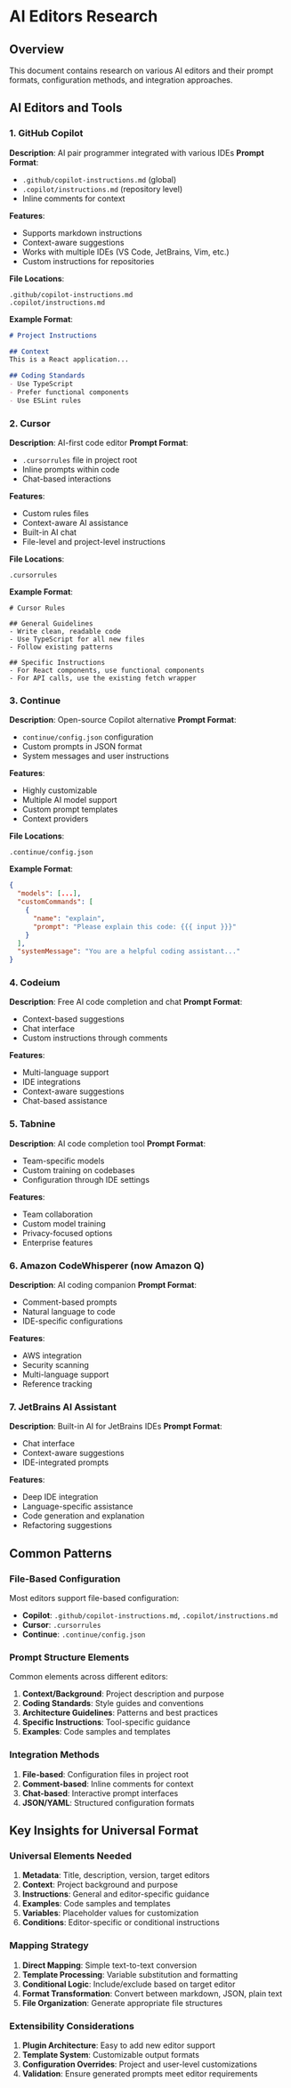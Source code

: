 # AI Editors Research

## Overview

This document contains research on various AI editors and their prompt formats, configuration methods, and integration approaches.

## AI Editors and Tools

### 1. GitHub Copilot

**Description**: AI pair programmer integrated with various IDEs
**Prompt Format**: 
- `.github/copilot-instructions.md` (global)
- `.copilot/instructions.md` (repository level)
- Inline comments for context

**Features**:
- Supports markdown instructions
- Context-aware suggestions
- Works with multiple IDEs (VS Code, JetBrains, Vim, etc.)
- Custom instructions for repositories

**File Locations**:
```
.github/copilot-instructions.md
.copilot/instructions.md
```

**Example Format**:
```markdown
# Project Instructions

## Context
This is a React application...

## Coding Standards
- Use TypeScript
- Prefer functional components
- Use ESLint rules
```

### 2. Cursor

**Description**: AI-first code editor
**Prompt Format**:
- `.cursorrules` file in project root
- Inline prompts within code
- Chat-based interactions

**Features**:
- Custom rules files
- Context-aware AI assistance
- Built-in AI chat
- File-level and project-level instructions

**File Locations**:
```
.cursorrules
```

**Example Format**:
```
# Cursor Rules

## General Guidelines
- Write clean, readable code
- Use TypeScript for all new files
- Follow existing patterns

## Specific Instructions
- For React components, use functional components
- For API calls, use the existing fetch wrapper
```

### 3. Continue

**Description**: Open-source Copilot alternative
**Prompt Format**:
- `continue/config.json` configuration
- Custom prompts in JSON format
- System messages and user instructions

**Features**:
- Highly customizable
- Multiple AI model support
- Custom prompt templates
- Context providers

**File Locations**:
```
.continue/config.json
```

**Example Format**:
```json
{
  "models": [...],
  "customCommands": [
    {
      "name": "explain",
      "prompt": "Please explain this code: {{{ input }}}"
    }
  ],
  "systemMessage": "You are a helpful coding assistant..."
}
```

### 4. Codeium

**Description**: Free AI code completion and chat
**Prompt Format**:
- Context-based suggestions
- Chat interface
- Custom instructions through comments

**Features**:
- Multi-language support
- IDE integrations
- Context-aware suggestions
- Chat-based assistance

### 5. Tabnine

**Description**: AI code completion tool
**Prompt Format**:
- Team-specific models
- Custom training on codebases
- Configuration through IDE settings

**Features**:
- Team collaboration
- Custom model training
- Privacy-focused options
- Enterprise features

### 6. Amazon CodeWhisperer (now Amazon Q)

**Description**: AI coding companion
**Prompt Format**:
- Comment-based prompts
- Natural language to code
- IDE-specific configurations

**Features**:
- AWS integration
- Security scanning
- Multi-language support
- Reference tracking

### 7. JetBrains AI Assistant

**Description**: Built-in AI for JetBrains IDEs
**Prompt Format**:
- Chat interface
- Context-aware suggestions
- IDE-integrated prompts

**Features**:
- Deep IDE integration
- Language-specific assistance
- Code generation and explanation
- Refactoring suggestions

## Common Patterns

### File-Based Configuration
Most editors support file-based configuration:
- **Copilot**: `.github/copilot-instructions.md`, `.copilot/instructions.md`
- **Cursor**: `.cursorrules`
- **Continue**: `.continue/config.json`

### Prompt Structure Elements
Common elements across different editors:
1. **Context/Background**: Project description and purpose
2. **Coding Standards**: Style guides and conventions
3. **Architecture Guidelines**: Patterns and best practices
4. **Specific Instructions**: Tool-specific guidance
5. **Examples**: Code samples and templates

### Integration Methods
1. **File-based**: Configuration files in project root
2. **Comment-based**: Inline comments for context
3. **Chat-based**: Interactive prompt interfaces
4. **JSON/YAML**: Structured configuration formats

## Key Insights for Universal Format

### Universal Elements Needed
1. **Metadata**: Title, description, version, target editors
2. **Context**: Project background and purpose
3. **Instructions**: General and editor-specific guidance
4. **Examples**: Code samples and templates
5. **Variables**: Placeholder values for customization
6. **Conditions**: Editor-specific or conditional instructions

### Mapping Strategy
1. **Direct Mapping**: Simple text-to-text conversion
2. **Template Processing**: Variable substitution and formatting
3. **Conditional Logic**: Include/exclude based on target editor
4. **Format Transformation**: Convert between markdown, JSON, plain text
5. **File Organization**: Generate appropriate file structures

### Extensibility Considerations
1. **Plugin Architecture**: Easy to add new editor support
2. **Template System**: Customizable output formats
3. **Configuration Overrides**: Project and user-level customizations
4. **Validation**: Ensure generated prompts meet editor requirements